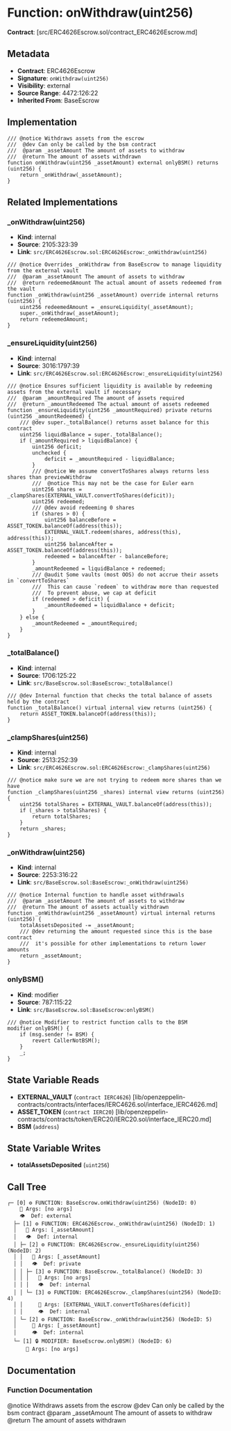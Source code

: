 # Function: onWithdraw(uint256)

**Contract**: [src/ERC4626Escrow.sol/contract_ERC4626Escrow.md]

## Metadata

- **Contract**: ERC4626Escrow
- **Signature**: `onWithdraw(uint256)`
- **Visibility**: external
- **Source Range**: 4472:126:22
- **Inherited From**: BaseEscrow

## Implementation

```solidity
/// @notice Withdraws assets from the escrow
///  @dev Can only be called by the bsm contract
///  @param _assetAmount The amount of assets to withdraw
///  @return The amount of assets withdrawn
function onWithdraw(uint256 _assetAmount) external onlyBSM() returns (uint256) {
    return _onWithdraw(_assetAmount);
}
```

## Related Implementations

### _onWithdraw(uint256)

- **Kind**: internal
- **Source**: 2105:323:39
- **Link**: `src/ERC4626Escrow.sol:ERC4626Escrow:_onWithdraw(uint256)`

```solidity
/// @notice Overrides _onWithdraw from BaseEscrow to manage liquidity from the external vault
///  @param _assetAmount The amount of assets to withdraw
///  @return redeemedAmount The actual amount of assets redeemed from the vault
function _onWithdraw(uint256 _assetAmount) override internal returns (uint256) {
    uint256 redeemedAmount = _ensureLiquidity(_assetAmount);
    super._onWithdraw(_assetAmount);
    return redeemedAmount;
}
```

### _ensureLiquidity(uint256)

- **Kind**: internal
- **Source**: 3016:1797:39
- **Link**: `src/ERC4626Escrow.sol:ERC4626Escrow:_ensureLiquidity(uint256)`

```solidity
/// @notice Ensures sufficient liquidity is available by redeeming assets from the external vault if necessary
///  @param _amountRequired The amount of assets required
///  @return _amountRedeemed The actual amount of assets redeemed
function _ensureLiquidity(uint256 _amountRequired) private returns (uint256 _amountRedeemed) {
    /// @dev super._totalBalance() returns asset balance for this contract
    uint256 liquidBalance = super._totalBalance();
    if (_amountRequired > liquidBalance) {
        uint256 deficit;
        unchecked {
            deficit = _amountRequired - liquidBalance;
        }
        /// @notice We assume convertToShares always returns less shares than previewWithdraw
        ///  @notice This may not be the case for Euler earn
        uint256 shares = _clampShares(EXTERNAL_VAULT.convertToShares(deficit));
        uint256 redeemed;
        /// @dev avoid redeeming 0 shares
        if (shares > 0) {
            uint256 balanceBefore = ASSET_TOKEN.balanceOf(address(this));
            EXTERNAL_VAULT.redeem(shares, address(this), address(this));
            uint256 balanceAfter = ASSET_TOKEN.balanceOf(address(this));
            redeemed = balanceAfter - balanceBefore;
        }
        _amountRedeemed = liquidBalance + redeemed;
        /// @audit Some vaults (most OOS) do not accrue their assets in `convertToShares`
        ///  This can cause `redeem` to withdraw more than requested
        ///  To prevent abuse, we cap at deficit
        if (redeemed > deficit) {
            _amountRedeemed = liquidBalance + deficit;
        }
    } else {
        _amountRedeemed = _amountRequired;
    }
}
```

### _totalBalance()

- **Kind**: internal
- **Source**: 1706:125:22
- **Link**: `src/BaseEscrow.sol:BaseEscrow:_totalBalance()`

```solidity
/// @dev Internal function that checks the total balance of assets held by the contract
function _totalBalance() virtual internal view returns (uint256) {
    return ASSET_TOKEN.balanceOf(address(this));
}
```

### _clampShares(uint256)

- **Kind**: internal
- **Source**: 2513:252:39
- **Link**: `src/ERC4626Escrow.sol:ERC4626Escrow:_clampShares(uint256)`

```solidity
/// @notice make sure we are not trying to redeem more shares than we have
function _clampShares(uint256 _shares) internal view returns (uint256) {
    uint256 totalShares = EXTERNAL_VAULT.balanceOf(address(this));
    if (_shares > totalShares) {
        return totalShares;
    }
    return _shares;
}
```

### _onWithdraw(uint256)

- **Kind**: internal
- **Source**: 2253:316:22
- **Link**: `src/BaseEscrow.sol:BaseEscrow:_onWithdraw(uint256)`

```solidity
/// @notice Internal function to handle asset withdrawals
///  @param _assetAmount The amount of assets to withdraw
///  @return The amount of assets actually withdrawn
function _onWithdraw(uint256 _assetAmount) virtual internal returns (uint256) {
    totalAssetsDeposited -= _assetAmount;
    /// @dev returning the amount requested since this is the base contract
    ///  it's possible for other implementations to return lower amounts
    return _assetAmount;
}
```

### onlyBSM()

- **Kind**: modifier
- **Source**: 787:115:22
- **Link**: `src/BaseEscrow.sol:BaseEscrow:onlyBSM()`

```solidity
/// @notice Modifier to restrict function calls to the BSM
modifier onlyBSM() {
    if (msg.sender != BSM) {
        revert CallerNotBSM();
    }
    _;
}
```

## State Variable Reads

- **EXTERNAL_VAULT** (`contract IERC4626`) [lib/openzeppelin-contracts/contracts/interfaces/IERC4626.sol/interface_IERC4626.md]
- **ASSET_TOKEN** (`contract IERC20`) [lib/openzeppelin-contracts/contracts/token/ERC20/IERC20.sol/interface_IERC20.md]
- **BSM** (`address`)

## State Variable Writes

- **totalAssetsDeposited** (`uint256`)

## Call Tree

```
┌─ [0] ⚙️ FUNCTION: BaseEscrow.onWithdraw(uint256) (NodeID: 0)
    💬 Args: [no args]
    👁️  Def: external
  ├─ [1] ⚙️ FUNCTION: ERC4626Escrow._onWithdraw(uint256) (NodeID: 1)
  │   💬 Args: [_assetAmount]
  │   👁️  Def: internal
  │ ├─ [2] ⚙️ FUNCTION: ERC4626Escrow._ensureLiquidity(uint256) (NodeID: 2)
  │ │   💬 Args: [_assetAmount]
  │ │   👁️  Def: private
  │ │ ├─ [3] ⚙️ FUNCTION: BaseEscrow._totalBalance() (NodeID: 3)
  │ │ │   💬 Args: [no args]
  │ │ │   👁️  Def: internal
  │ │ └─ [3] ⚙️ FUNCTION: ERC4626Escrow._clampShares(uint256) (NodeID: 4)
  │ │     💬 Args: [EXTERNAL_VAULT.convertToShares(deficit)]
  │ │     👁️  Def: internal
  │ └─ [2] ⚙️ FUNCTION: BaseEscrow._onWithdraw(uint256) (NodeID: 5)
  │     💬 Args: [_assetAmount]
  │     👁️  Def: internal
  └─ [1] 🔒 MODIFIER: BaseEscrow.onlyBSM() (NodeID: 6)
      💬 Args: [no args]
```

## Documentation

### Function Documentation

@notice Withdraws assets from the escrow
 @dev Can only be called by the bsm contract
 @param _assetAmount The amount of assets to withdraw
 @return The amount of assets withdrawn
